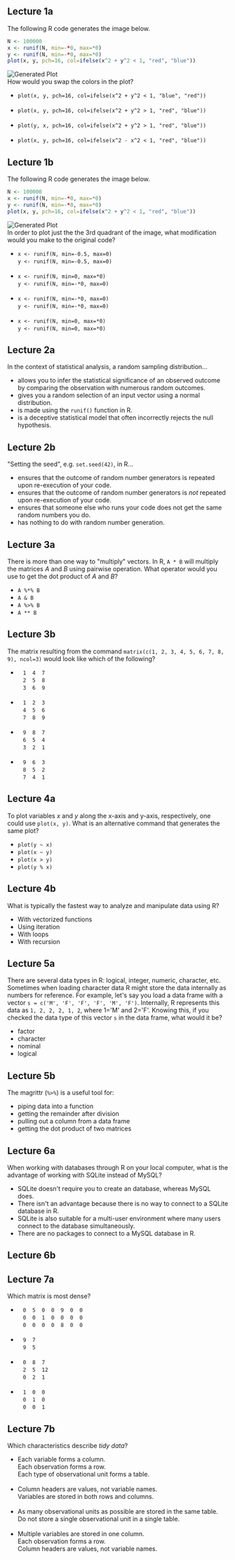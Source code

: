 ## Lecture 1a

The following R code generates the image below.
```R
N <- 100000
x <- runif(N, min=-*0, max=*0)
y <- runif(N, min=-*0, max=*0)
plot(x, y, pch=16, col=ifelse(x^2 + y^2 < 1, "red", "blue"))
```
![Generated Plot](https://raw.githubusercontent.com/rmhorton/statprog/master/week_01_teach_yourself_R/01b_literate_programming-figure/more_darts.png)  
How would you swap the colors in the plot?

* `plot(x, y, pch=16, col=ifelse(x^2 + y^2 < 1, "blue", "red"))`  
&nbsp;
* `plot(x, y, pch=16, col=ifelse(x^2 + y^2 > 1, "red", "blue"))`  
&nbsp;
* `plot(y, x, pch=16, col=ifelse(x^2 + y^2 > 1, "red", "blue"))`  
&nbsp;
* `plot(x, y, pch=16, col=ifelse(x^2 - x^2 < 1, "red", "blue"))`

## Lecture 1b

The following R code generates the image below.
```R
N <- 100000
x <- runif(N, min=-*0, max=*0)
y <- runif(N, min=-*0, max=*0)
plot(x, y, pch=16, col=ifelse(x^2 + y^2 < 1, "red", "blue"))
```
![Generated Plot](https://raw.githubusercontent.com/rmhorton/statprog/master/week_01_teach_yourself_R/01b_literate_programming-figure/more_darts.png)  
In order to plot just the the 3rd quadrant of the image, what modification
would you make to the original code?

* `x <- runif(N, min=-0.5, max=0)`  
   `y <- runif(N, min=-0.5, max=0)`  
&nbsp;
* `x <- runif(N, min=0, max=*0)`  
   `y <- runif(N, min=-*0, max=0)`  
&nbsp;
* `x <- runif(N, min=-*0, max=0)`  
   `y <- runif(N, min=-*0, max=0)`  
&nbsp;
* `x <- runif(N, min=0, max=*0)`  
   `y <- runif(N, min=0, max=*0)`  

## Lecture 2a

In the context of statistical analysis, a random sampling distribution...  

* allows you to infer the statistical significance of an observed outcome by
   comparing the observation with numerous random outcomes.    
* gives you a random selection of an input vector using a normal 
   distribution.  
* is made using the `runif()` function in R.  
* is a deceptive statistical model that often incorrectly rejects the null
   hypothesis.  

## Lecture 2b

"Setting the seed", e.g. `set.seed(42)`, in R...  

* ensures that the outcome of random number generators is repeated upon
   re-execution of your code.  
* ensures that the outcome of random number generators is *not* repeated upon
   re-execution of your code.  
* ensures that someone else who runs your code does not get the same random
   numbers you do.  
* has nothing to do with random number generation.  

## Lecture 3a

There is more than one way to "multiply" vectors. In R, `A * B` will multiply
the matrices *A* and *B* using pairwise operation. What operator would you use
to get the dot product of *A* and *B*?  

* `A %*% B`   
* `A & B`   
* `A %>% B`   
* `A ** B`   

## Lecture 3b

The matrix resulting from the command `matrix(c(1, 2, 3, 4, 5, 6, 7, 8, 9),
ncol=3)` would look like which of the following?  

* &nbsp;&nbsp; `1  4  7`  
&nbsp;&nbsp; `2  5  8`  
&nbsp;&nbsp; `3  6  9`  
&nbsp;  
* &nbsp;&nbsp; `1  2  3`  
&nbsp;&nbsp; `4  5  6`  
&nbsp;&nbsp; `7  8  9`  
&nbsp;  
* &nbsp;&nbsp; `9  8  7`  
&nbsp;&nbsp; `6  5  4`  
&nbsp;&nbsp; `3  2  1`  
&nbsp;  
* &nbsp;&nbsp; `9  6  3`  
&nbsp;&nbsp; `8  5  2`  
&nbsp;&nbsp; `7  4  1` 

## Lecture 4a

To plot variables *x* and *y* along the x-axis and y-axis, respectively, one
could use `plot(x, y)`. What is an alternative command that generates the same
plot?  

* `plot(y ~ x)`  
* `plot(x ~ y)`  
* `plot(x > y)`  
* `plot(y % x)`  

## Lecture 4b

What is typically the fastest way to analyze and manipulate data using R?  

* With vectorized functions  
* Using iteration  
* With loops  
* With recursion  

## Lecture 5a

There are several data types in R: logical, integer, numeric, character, etc. 
Sometimes when loading character data R might store the data internally as
numbers for reference. For example, let's say you load a data frame with a
vector `s = c('M', 'F', 'F', 'F', 'M', 'F')`. Internally, R represents this
data as `1, 2, 2, 2, 1, 2`, where 1='M' and 2='F'. Knowing this, if you checked
the data type of this vector `s` in the data frame, what would it be?

* factor  
* character  
* nominal  
* logical

## Lecture 5b

The magrittr (`%>%`) is a useful tool for:

* piping data into a function  
* getting the remainder after division  
* pulling out a column from a data frame  
* getting the dot product of two matrices

## Lecture 6a

When working with databases through R on your local computer, what is the
advantage of working with SQLite instead of MySQL?

* SQLite doesn't require you to create an database, whereas MySQL does.
* There isn't an advantage because there is no way to connect to a SQLite
database in R.
* SQLite is also suitable for a multi-user environment where many users connect
to the database simultaneously.
* There are no packages to connect to a MySQL database in R.

## Lecture 6b

## Lecture 7a

Which matrix is most dense?

* &nbsp;&nbsp; `0  5  0  0  9  0  0 `    
&nbsp;&nbsp; `0  0  1  0  0  0  0`     
&nbsp;&nbsp; `0  0  0  0  8  0  0`   
&nbsp;
* &nbsp;&nbsp; `9  7`  
&nbsp;&nbsp; `9  5`  
&nbsp;
* &nbsp;&nbsp; `0  8  7`  
&nbsp;&nbsp; `2  5  12`  
&nbsp;&nbsp; `0  2  1`  
&nbsp;
* &nbsp;&nbsp; `1  0  0`  
&nbsp;&nbsp; `0  1  0`  
&nbsp;&nbsp; `0  0  1`

## Lecture 7b

Which characteristics describe *tidy data*?

* Each variable forms a column.  
Each observation forms a row.  
Each type of observational unit forms a table.  
&nbsp;
* Column headers are values, not variable names.  
Variables are stored in both rows and columns.  
&nbsp;
* As many observational units as possible are stored in the same table.  
Do not store a single observational unit in a single table.  
&nbsp;
* Multiple variables are stored in one column.  
Each observation forms a row.  
Column headers are values, not variable names.

